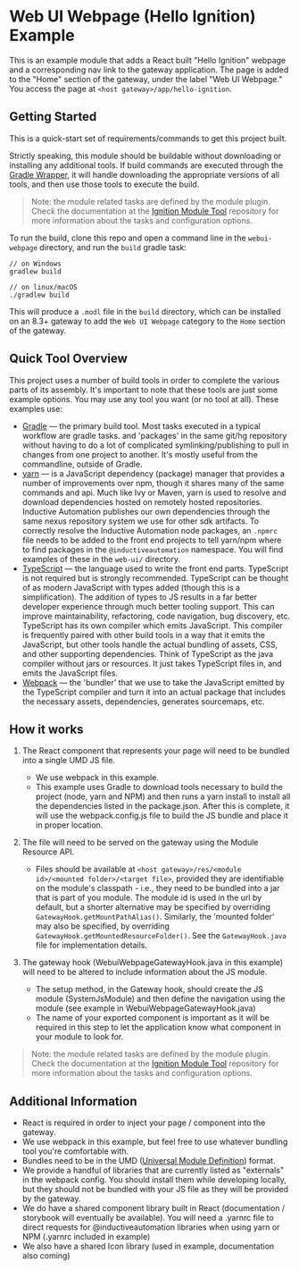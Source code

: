 # Web UI Webpage (Hello Ignition) Example

This is an example module that adds a React built "Hello Ignition" webpage and a corresponding nav link to the gateway 
application. The page is added to the "Home" section of the gateway, under the label "Web UI Webpage." You 
access the page at `<host gateway>/app/hello-ignition`.

## Getting Started

This is a quick-start set of requirements/commands to get this project built.

Strictly speaking, this module should be buildable without downloading or installing any additional tools.  If
build commands are executed through the [Gradle Wrapper](https://docs.gradle.org/current/userguide/gradle_wrapper.html),
it will handle downloading the appropriate versions of all tools, and then use those tools to execute the build.


> Note: the module related tasks are defined by the module plugin.  Check the documentation at the [Ignition Module Tool](https://github.com/inductiveautomation/ignition-module-tools) repository for more information about the tasks and configuration options.

To run the build, clone this repo and open a command line in the `webui-webpage` directory, and run the `build` gradle task:

```
// on Windows
gradlew build

// on linux/macOS
./gradlew build
```

This will produce a `.modl` file in the `build` directory, which can be installed on an 8.3+ gateway to add the `Web UI Webpage` category to the `Home` section of the gateway.

## Quick Tool Overview

This project uses a number of build tools in order to complete the various parts of its assembly.  It's important to note that these tools are just some example options.  You may use any tool you want (or no tool at all).  These examples use:

* [Gradle](https://gradle.org/) — the primary build tool. Most tasks executed in a typical workflow are gradle tasks.
  and 'packages' in the same git/hg repository without having to do a lot of complicated symlinking/publishing to pull in changes from one project to another.  It's mostly useful from the commandline, outside of Gradle.
* [yarn](https://yarnpkg.com/) — is a JavaScript dependency (package) manager that provides a number of improvements
  over npm, though it shares many of the same commands and api.  Much like Ivy or Maven, yarn is used to resolve and download dependencies hosted on remotely hosted repositories.  Inductive Automation publishes our own dependencies through the
  same nexus repository system we use for other sdk artifacts.  To correctly resolve the Inductive Automation node packages,
  an `.npmrc` file needs to be added to the front end projects to tell yarn/npm where to find packages in the `@inductiveautomation` namespace.  You will find examples of these in the `web-ui/` directory.
* [TypeScript](https://www.typescriptlang.org/) — the language used to write the front end parts.  TypeScript is not required but is strongly recommended.  TypeScript can be thought of as modern JavaScript with types added (though this is a simplification). The addition of types to JS results in a far better developer experience through much better tooling
  support.  This can improve maintainability, refactoring, code navigation, bug discovery, etc. TypeScript has its own compiler which emits JavaScript.  This compiler is frequently paired with other build tools in a way that it emits the JavaScript, but
  other tools handle the actual bundling of assets, CSS, and other supporting dependencies.  Think of TypeScript as the
  java compiler without jars or resources.  It just takes TypeScript files in, and emits the JavaScript files.
* [Webpack](https://webpack.js.org/) — the 'bundler' that we use to take the JavaScript emitted by the TypeScript compiler and turn it into an actual package that includes the necessary assets, dependencies, generates sourcemaps, etc.


## How it works
1. The React component that represents your page will need to be bundled into a single UMD JS file.
    - We use webpack in this example.
    - This example uses Gradle to download tools necessary to build the project (node, yarn and NPM) and then runs a yarn install to install all the dependencies listed in the package.json. After this is complete, it will use the webpack.config.js file to build the JS bundle and place it in proper location.
   

2. The file will need to be served on the gateway using the Module Resource API.
    - Files should be available at `<host gateway>/res/<module id>/<mounted folder>/<target file>`, provided they are identifiable on the module's classpath - i.e., they need to be bundled into a jar that is part of you module.  The module id is used in the url by default, but a shorter alternative may be specified by overriding `GatewayHook.getMountPathAlias()`. Similarly, the 'mounted folder' may also be specified, by overriding `GatewayHook.getMountedResourceFolder()`. See the `GatewayHook.java` file for implementation details.
   

3. The gateway hook (WebuiWebpageGatewayHook.java in this example) will need to be altered to include information about the JS module.
    - The setup method, in the Gateway hook, should create the JS module (SystemJsModule) and then define the navigation using the module (see example in WebuiWebpageGatewayHook.java)
    - The name of your exported component is important as it will be required in this step to let the application know what component in your module to look for.


> Note: the module related tasks are defined by the module plugin.  Check the documentation at the [Ignition Module Tool](https://github.com/inductiveautomation/ignition-module-tools) repository for more information about the tasks and configuration options.

## Additional Information
- React is required in order to inject your page / component into the gateway.
- We use webpack in this example, but feel free to use whatever bundling tool you're comfortable with.
- Bundles need to be in the UMD ([Universal Module Definition](https://github.com/umdjs/umd)) format.
- We provide a handful of libraries that are currently listed as "externals" in the webpack config. You should install them while developing locally, but they should not be bundled with your JS file as they will be provided by the gateway.
- We do have a shared component library built in React (documentation / storybook will eventually be available). You will need a .yarnrc file to direct requests for @inductiveautomation libraries when using yarn or NPM (.yarnrc included in example)
- We also have a shared Icon library (used in example, documentation also coming)